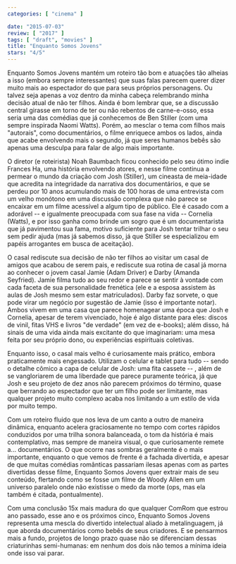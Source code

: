 ```yaml
---
categories: [ "cinema" ]

date: "2015-07-03"
review: [ "2017" ]
tags: [ "draft", "movies" ]
title: "Enquanto Somos Jovens"
stars: "4/5"
---
```

Enquanto Somos Jovens mantém um roteiro tão bom e atuações tão alheias a isso (embora sempre interessantes) que suas falas parecem querer dizer muito mais ao espectador do que para seus próprios personagens. Ou talvez seja apenas a voz dentro da minha cabeça relembrando minha decisão atual de não ter filhos. Ainda é bom lembrar que, se a discussão central girasse em torno de ter ou não rebentos de carne-e-osso, essa seria uma das comédias que já conhecemos de Ben Stiller (com uma sempre inspirada Naomi Watts). Porém, ao mesclar o tema com filhos mais "autorais", como documentários, o filme enriquece ambos os lados, ainda que acabe envolvendo mais o segundo, já que seres humanos bebês são apenas uma desculpa para falar de algo mais importante.

O diretor (e roteirista) Noah Baumbach ficou conhecido pelo seu ótimo indie Frances Ha, uma história envolvendo atores, e nesse filme continua a permear o mundo da criação com Josh (Stiller), um cineasta de meia-idade que acredita na integridade da narrativa dos documentários, e que se perdeu por 10 anos acumulando mais de 100 horas de uma entrevista com um velho monótono em uma discussão complexa que não parece se encaixar em um filme acessível a algum tipo de público. Ele é casado com a adorável -- e igualmente preocupada com sua fase na vida -- Cornelia (Watts), e por isso ganha como brinde um sogro que é um documentarista que já pavimentou sua fama, motivo suficiente para Josh tentar trilhar o seu sem pedir ajuda (mas já sabemos disso, já que Stiller se especializou em papéis arrogantes em busca de aceitação). 

O casal rediscute sua decisão de não ter filhos ao visitar um casal de amigos que acabou de serem pais, e rediscute sua rotina de casal já morna ao conhecer o jovem casal Jamie (Adam Driver) e Darby (Amanda Seyfried). Jamie filma tudo ao seu redor e parece se sentir à vontade com cada faceta de sua personalidade frenética (ele e a esposa assistem às aulas de Josh mesmo sem estar matriculados). Darby faz sorvete, o que pode virar um negócio por sugestão de Jamie (isso é importante notar). Ambos vivem em uma casa que parece homenagear uma época que Josh e Cornelia, apesar de terem vivenciado, hoje é algo distante para eles: discos de vinil, fitas VHS e livros "de verdade" (em vez de e-books); além disso, há sinais de uma vida ainda mais excitante do que imaginariam: uma mesa feita por seu próprio dono, ou experiências espirituais coletivas.

Enquanto isso, o casal mais velho é curiosamente mais prático, embora praticamente mais engessado. Utilizam o celular e tablet para tudo -- sendo o detalhe cômico a capa de celular de Josh: uma fita cassete -- , além de se vangloriarem de uma liberdade que parece puramente teórica, já que Josh e seu projeto de dez anos não parecem próximos do término, quase que berrando ao espectador que ter um filho pode ser limitante, mas qualquer projeto muito complexo acaba nos limitando a um estilo de vida por muito tempo.

Com um roteiro fluido que nos leva de um canto a outro de maneira dinâmica, enquanto acelera graciosamente no tempo com cortes rápidos conduzidos por uma trilha sonora balanceada, o tom da história é mais contemplativo, mas sempre de maneira visual, o que curiosamente remete a... documentários. O que ocorre nas sombras geralmente é o mais importante, enquanto o que vemos de frente é a fachada divertida, e apesar de que muitas comédias românticas passariam ilesas apenas com as partes divertidas desse filme, Enquanto Somos Jovens quer extrair mais de seu conteúdo, flertando como se fosse um filme de Woody Allen em um universo paralelo onde não existisse o medo da morte (ops, mas ela também é citada, pontualmente).

Com uma conclusão 15x mais madura do que qualquer ComRom que estrou ano passado, esse ano e os próximos cinco, Enquanto Somos Jovens representa uma mescla do divertido intelectual aliado à metalinguagem, já que aborda documentários como bebês de seus criadores. E se pensarmos mais a fundo, projetos de longo prazo quase não se diferenciam dessas criaturinhas semi-humanas: em nenhum dos dois não temos a mínima ideia onde isso vai parar.
